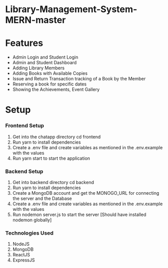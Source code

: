 # Library-Management-System-MERN-master

# Features
- Admin Login and Student Login
- Admin and Student Dashboard
- Adding Library Members
- Adding Books with Available Copies
- Issue and Return Transaction tracking of a Book by the Member
- Reserving a book for specific dates
- Showing the Achievements, Event Gallery

# Setup
### Frontend Setup
1. Get into the chatapp directory cd frontend
2. Run yarn to install dependencies
3. Create a .env file and create variables as mentioned in the .env.example with the values
4. Run yarn start to start the application

### Backend Setup
1. Get into backend directory cd backend
2. Run yarn to install dependencies
3. Create a MongoDB account and get the MONOGO_URL for connecting the server and the Database
4. Create a .env file and create variables as mentioned in the .env.example with the values
5. Run nodemon server.js to start the server [Should have installed nodemon globally]

### Technologies Used
1. NodeJS
2. MongoDB
3. ReactJS
4. ExpressJS
